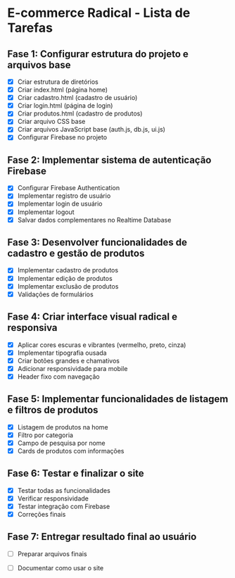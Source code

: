 # E-commerce Radical - Lista de Tarefas

## Fase 1: Configurar estrutura do projeto e arquivos base
- [x] Criar estrutura de diretórios
- [x] Criar index.html (página home)
- [x] Criar cadastro.html (cadastro de usuário)
- [x] Criar login.html (página de login)
- [x] Criar produtos.html (cadastro de produtos)
- [x] Criar arquivo CSS base
- [x] Criar arquivos JavaScript base (auth.js, db.js, ui.js)
- [x] Configurar Firebase no projeto

## Fase 2: Implementar sistema de autenticação Firebase
- [x] Configurar Firebase Authentication
- [x] Implementar registro de usuário
- [x] Implementar login de usuário
- [x] Implementar logout
- [x] Salvar dados complementares no Realtime Database

## Fase 3: Desenvolver funcionalidades de cadastro e gestão de produtos
- [x] Implementar cadastro de produtos
- [x] Implementar edição de produtos
- [x] Implementar exclusão de produtos
- [x] Validações de formulários

## Fase 4: Criar interface visual radical e responsiva
- [x] Aplicar cores escuras e vibrantes (vermelho, preto, cinza)
- [x] Implementar tipografia ousada
- [x] Criar botões grandes e chamativos
- [x] Adicionar responsividade para mobile
- [x] Header fixo com navegação

## Fase 5: Implementar funcionalidades de listagem e filtros de produtos
- [x] Listagem de produtos na home
- [x] Filtro por categoria
- [x] Campo de pesquisa por nome
- [x] Cards de produtos com informações

## Fase 6: Testar e finalizar o site
- [x] Testar todas as funcionalidades
- [x] Verificar responsividade
- [x] Testar integração com Firebase
- [x] Correções finais

## Fase 7: Entregar resultado final ao usuário
- [ ] Preparar arquivos finais
- [ ] Documentar como usar o site

